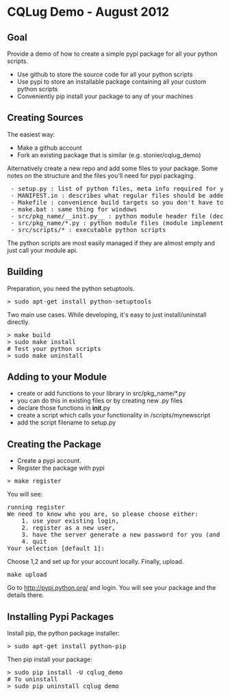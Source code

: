 CQLug Demo - August 2012
========================

## Goal

Provide a demo of how to create a simple pypi package for all your python scripts.

- Use github to store the source code for all your python scripts
- Use pypi to store an installable package containing all your custom python scripts
 - Conveniently pip install your package to any of your machines

## Creating Sources

The easiest way:

- Make a github account
- Fork an existing package that is similar (e.g. stonier/cqlug_demo)

Alternatively create a new repo and add some files to your package.
Some notes on the structure and the files you'll need for pypi packaging.

<pre>
 - setup.py : list of python files, meta info required for your pypi package
 - MANIFEST.in : describes what regular files should be added (e.g. docs)
 - Makefile : convenience build targets so you don't have to remember them
 - make.bat : same thing for windows
 - src/pkg_name/__init.py__ : python module header file (declares api)
 - src/pkg_name/*.py : python module files (module implementation)
 - src/scripts/* : executable python scripts
</pre>

The python scripts are most easily managed if they are almost empty and just
call your module api.

## Building

Preparation, you need the python setuptools.

<pre>
> sudo apt-get install python-setuptools
</pre>

Two main use cases. While developing, it's easy to just install/uninstall directly.

<pre>
> make build
> sudo make install
# Test your python scripts
> sudo make uninstall
</pre>

## Adding to your Module

- create or add functions to your library in src/pkg_name/*.py
 - you can do this in existing files or by creating new .py files
- declare those functions in __init__.py
- create a script which calls your functionality in /scripts/mynewscript
- add the script filename to setup.py

## Creating the Package

- Create a pypi account.
- Register the package with pypi

<pre>
> make register
</pre>

You will see:

<pre>
running register
We need to know who you are, so please choose either:
    1. use your existing login,
    2. register as a new user,
    3. have the server generate a new password for you (and email it to you), or
    4. quit
Your selection [default 1]:
</pre>

Choose 1,2 and set up for your account locally. Finally, upload.

<pre>
make upload
</pre>

Go to http://pypi.python.org/ and login. You will see your package and the details there.

## Installing Pypi Packages

Install pip, the python package installer:

<pre>
> sudo apt-get install python-pip
</pre>

Then pip install your package:

<pre>
> sudo pip install -U cqlug_demo
# To uninstall
> sudo pip uninstall cqlug_demo
</pre>

